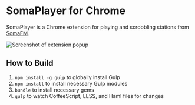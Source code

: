 # SomaPlayer for Chrome

SomaPlayer is a Chrome extension for playing and scrobbling stations from [SomaFM](http://somafm.com).

![Screenshot of extension popup](http://github.com/moneypenny/soma-chrome/raw/master/screenshot.png)

## How to Build

1. `npm install -g gulp` to globally install Gulp
1. `npm install` to install necessary Gulp modules
1. `bundle` to install necessary gems
1. `gulp` to watch CoffeeScript, LESS, and Haml files for changes
